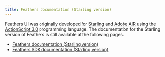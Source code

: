 ```yaml
---
title: Feathers documentation (Starling version)
---
```


Feathers UI was originally developed for [Starling](https://gamua.com/starling/) and [Adobe AIR](https://www.adobe.com/products/air.html) using the [ActionScript 3.0](https://www.adobe.com/devnet/actionscript/articles/actionscript3_overview.html) programming language. The documentation for the Starling version of Feathers is still available at the following pages.

- [Feathers documentation (Starling version)](./getting-started.md)
- [Feathers SDK documentation (Starling version)](./sdk/getting-started-mxml.md)

